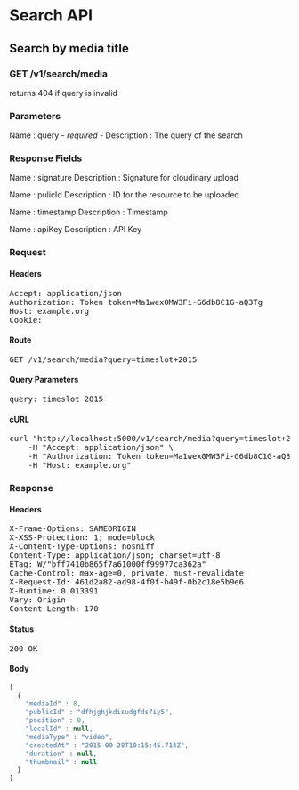 # Search API

## Search by media title

### GET /v1/search/media

returns 404 if query is invalid



### Parameters

Name : query *- required -*
Description : The query of the search


### Response Fields

Name : signature
Description : Signature for cloudinary upload

Name : pulicId
Description : ID for the resource to be uploaded

Name : timestamp
Description : Timestamp

Name : apiKey
Description : API Key

### Request

#### Headers

<pre>Accept: application/json
Authorization: Token token=Ma1wex0MW3Fi-G6db8C1G-aQ3Tg
Host: example.org
Cookie: </pre>

#### Route

<pre>GET /v1/search/media?query=timeslot+2015</pre>

#### Query Parameters

<pre>query: timeslot 2015</pre>

#### cURL

<pre class="request">curl &quot;http://localhost:5000/v1/search/media?query=timeslot+2015&quot; -X GET \
	-H &quot;Accept: application/json&quot; \
	-H &quot;Authorization: Token token=Ma1wex0MW3Fi-G6db8C1G-aQ3Tg&quot; \
	-H &quot;Host: example.org&quot;</pre>

### Response

#### Headers

<pre>X-Frame-Options: SAMEORIGIN
X-XSS-Protection: 1; mode=block
X-Content-Type-Options: nosniff
Content-Type: application/json; charset=utf-8
ETag: W/&quot;bff7410b865f7a61000ff99977ca362a&quot;
Cache-Control: max-age=0, private, must-revalidate
X-Request-Id: 461d2a82-ad98-4f0f-b49f-0b2c18e5b9e6
X-Runtime: 0.013391
Vary: Origin
Content-Length: 170</pre>

#### Status

<pre>200 OK</pre>

#### Body

```javascript
[
  {
    "mediaId" : 8,
    "publicId" : "dfhjghjkdisudgfds7iy5",
    "position" : 0,
    "localId" : null,
    "mediaType" : "video",
    "createdAt" : "2015-09-28T10:15:45.714Z",
    "duration" : null,
    "thumbnail" : null
  }
]
```
